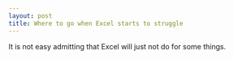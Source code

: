 ```yaml
---
layout: post
title: Where to go when Excel starts to struggle
---
```


It is not easy admitting that Excel will just not do for some things. 